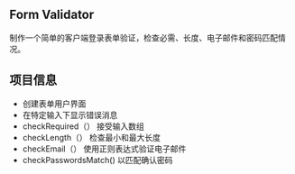 ## Form Validator 

制作一个简单的客户端登录表单验证，检查必需、长度、电子邮件和密码匹配情况。

## 项目信息

- 创建表单用户界面
- 在特定输入下显示错误消息
- checkRequired（） 接受输入数组
- checkLength（） 检查最小和最大长度
- checkEmail（） 使用正则表达式验证电子邮件
- checkPasswordsMatch()  以匹配确认密码

